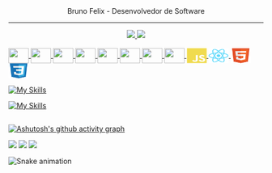 

<div align="center"> Bruno Felix - Desenvolvedor de Software</div>
<hr>

<div align="center">
  <a href="https://github.combrunofelixf">
  <img height="160em" src="https://github-readme-stats.vercel.app/api?username=brunofelixf&show_icons=true&theme=dark&include_all_commits=true&count_private=true"/>
  <img height="160em" src="https://github-readme-stats.vercel.app/api/top-langs/?username=brunofelixf&layout=compact&langs_count=7&theme=dark"/>
</div>
<div style="display: inline_block"><br>
  
  
  <img align="center" height="30" width="40" src="https://cdn.jsdelivr.net/gh/devicons/devicon/icons/nodejs/nodejs-original.svg" />
  <img align="center" height="30" width="40" src="https://cdn.jsdelivr.net/gh/devicons/devicon/icons/typescript/typescript-original.svg" />
  <img align="center" height="30" width="40" src="https://cdn.jsdelivr.net/gh/devicons/devicon/icons/nestjs/nestjs-plain.svg" />
  <img align="center" height="30" width="40" src="https://cdn.jsdelivr.net/gh/devicons/devicon/icons/jest/jest-plain.svg" /> 
  <img align="center" height="30" width="40" src="https://cdn.jsdelivr.net/gh/devicons/devicon/icons/docker/docker-plain.svg" />
  <img align="center" height="30" width="40" src="https://cdn.jsdelivr.net/gh/devicons/devicon/icons/java/java-original.svg" />
  <img align="center" height="30" width="40" src="https://cdn.jsdelivr.net/gh/devicons/devicon/icons/spring/spring-original.svg" />
  <img align="center" height="30" width="40" src="https://cdn.jsdelivr.net/gh/devicons/devicon/icons/amazonwebservices/amazonwebservices-original.svg" />
  <img align="center" height="30" width="40" src="https://raw.githubusercontent.com/devicons/devicon/master/icons/javascript/javascript-plain.svg">
  <img align="center" height="30" width="40" src="https://raw.githubusercontent.com/devicons/devicon/master/icons/react/react-original.svg">
  <img align="center" height="30" width="40" src="https://raw.githubusercontent.com/devicons/devicon/master/icons/html5/html5-original.svg">
  <img align="center" height="30" width="40" src="https://raw.githubusercontent.com/devicons/devicon/master/icons/css3/css3-original.svg">
  
  [![My Skills](https://skills.thijs.gg/icons?i=aws)](https://skills.thijs.gg)
  
  [![My Skills](https://skillicons.dev/icons?i=aws,gcp,azure,react,vue,flutter&perline=3)](https://skillicons.dev)
  
  ##
  
[![Ashutosh's github activity graph](https://github-readme-activity-graph.cyclic.app/graph?username=brunofelixf&bg_color=0d1117&color=914cd6&line=54a8c4&point=914cd6&area=true&hide_border=true)](https://github.com/ashutosh00710/github-readme-activity-graph)
 
<div> 
  <a href="https://instagram.com/brunowolf_photo" target="_blank"><img src="https://img.shields.io/badge/-Instagram-%23E4405F?style=for-the-badge&logo=instagram&logoColor=white" target="_blank"></a>
  <a href = "mailto:brunofelixf@gmail.com"><img src="https://img.shields.io/badge/-Gmail-%23333?style=for-the-badge&logo=gmail&logoColor=white" target="_blank"></a>
  <a href="https://www.linkedin.com/in/bruno-felix-ferreira/" target="_blank"><img src="https://img.shields.io/badge/-LinkedIn-%230077B5?style=for-the-badge&logo=linkedin&logoColor=white" target="_blank"></a> 
 
  ![Snake animation](https://github.com/brunofelixf/brunofelixf/blob/output/github-contribution-grid-snake.svg)
 
</div>
